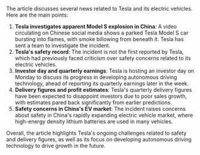 The article discusses several news related to Tesla and its electric vehicles. Here are the main points:

1. **Tesla investigates apparent Model S explosion in China**: A video circulating on Chinese social media shows a parked Tesla Model S car bursting into flames, with smoke billowing from beneath it. Tesla has sent a team to investigate the incident.
2. **Tesla's safety record**: The incident is not the first reported by Tesla, which had previously faced criticism over safety concerns related to its electric vehicles.
3. **Investor day and quarterly earnings**: Tesla is hosting an investor day on Monday to discuss its progress in developing autonomous driving technology, ahead of reporting its quarterly earnings later in the week.
4. **Delivery figures and profit estimates**: Tesla's quarterly delivery figures have been expected to disappoint investors due to poor sales growth, with estimates pared back significantly from earlier predictions.
5. **Safety concerns in China's EV market**: The incident raises concerns about safety in China's rapidly expanding electric vehicle market, where high-energy density lithium batteries are used in many vehicles.

Overall, the article highlights Tesla's ongoing challenges related to safety and delivery figures, as well as its focus on developing autonomous driving technology to drive growth in the future.